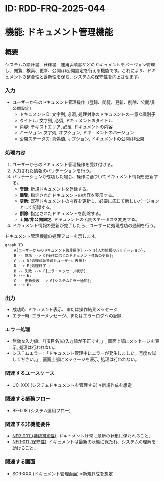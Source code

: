 # ID: RDD-FRQ-2025-044

# 機能: ドキュメント管理機能

## 概要

システムの設計書、仕様書、運用手順書などのドキュメントをバージョン管理し、閲覧、検索、更新、公開/非公開設定を行える機能です。これにより、ドキュメントの整合性と最新性を保ち、システムの保守性を向上させます。

### 入力

- ユーザーからのドキュメント管理操作（登録、閲覧、更新、削除、公開/非公開設定）
  - ドキュメントID: 文字列, 必須, 処理対象のドキュメントの一意な識別子
  - タイトル: 文字列, 必須, ドキュメントのタイトル
  - 内容: テキストエリア, 必須, ドキュメントの内容
  - バージョン: 文字列, オプション, ドキュメントのバージョン
  - 公開ステータス: 真偽値, オプション, ドキュメントの公開/非公開

### 処理内容

1. ユーザーからのドキュメント管理操作を受け付ける。
1. 入力された情報のバリデーションを行う。
1. バリデーションが成功した場合、操作に基づいてドキュメント情報を更新する。
   - **登録**: 新規ドキュメントを登録する。
   - **閲覧**: 指定されたドキュメントの内容を表示する。
   - **更新**: 既存ドキュメントの内容を更新し、必要に応じて新しいバージョンとして記録する。
   - **削除**: 指定されたドキュメントを削除する。
   - **公開/非公開設定**: ドキュメントの公開ステータスを変更する。
1. ドキュメント情報の更新が完了したら、ユーザーに処理成功の通知を行う。

ドキュメント管理機能の処理フローを示します。

```mermaid
graph TD
    A[ユーザーからのドキュメント管理操作] --> B{入力情報のバリデーション};
    B -- 成功 --> C{操作に応じたドキュメント情報の更新};
    C --> D[処理成功通知をユーザーに表示];
    D --> E[処理終了];
    B -- 失敗 --> F[エラーメッセージ表示];
    F --> E;
    C -- 更新失敗 --> G[システムエラー通知];
    G --> E;
```

### 出力

- 成功時: ドキュメント表示、または操作結果メッセージ
- エラー時: エラーメッセージ、またはエラーログへの記録

### エラー処理

- 無効な入力値: 「[項目名]の入力値が不正です。」, 画面上部にメッセージを表示, 処理は行われない。
- システムエラー: 「ドキュメント管理中にエラーが発生しました。再度お試しください。」, 画面上部にメッセージを表示, 処理は行われない。

### 関連するユースケース

- UC-XXX (システムドキュメントを管理する) ※新規作成を想定

### 関連する業務フロー

- BF-008 (システム運用フロー)

### 関連する非機能要件

- [NFR-007 (持続可能性)](../non-functional-requirements/nfr-007-sustainability.md): ドキュメントは常に最新の状態に保たれること。
- [NFR-011 (保守性)](../non-functional-requirements/nfr-011-maintainability.md): ドキュメントは最新の状態に保たれ、システムの理解を助けること。

### 関連する画面

- SCR-XXX (ドキュメント管理画面) ※新規作成を想定
